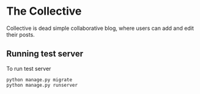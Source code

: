 The Collective
==============

Collective is dead simple collaborative blog, where users can add and edit their posts.

## Running test server

To run test server

    python manage.py migrate
    python manage.py runserver

